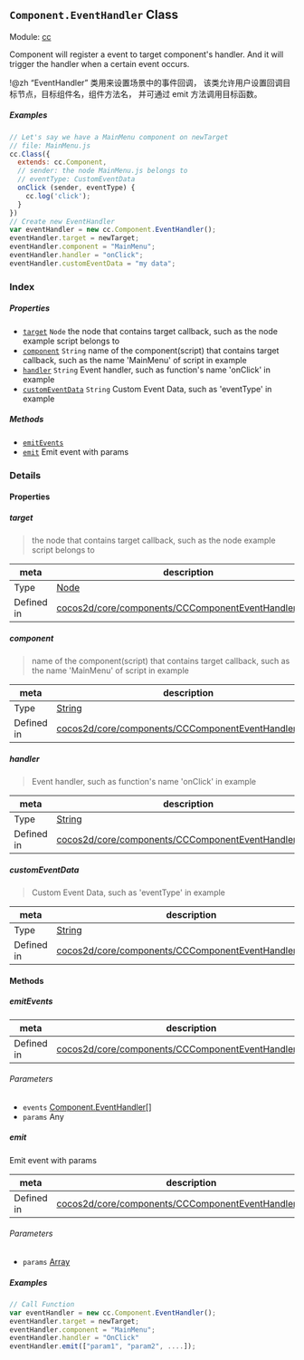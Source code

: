 ## `Component.EventHandler` Class



Module: [cc](../modules/cc.md)


Component will register a event to target component's handler.
And it will trigger the handler when a certain event occurs.

!@zh
“EventHandler” 类用来设置场景中的事件回调，
该类允许用户设置回调目标节点，目标组件名，组件方法名，
并可通过 emit 方法调用目标函数。


##### Examples

```js
// Let's say we have a MainMenu component on newTarget
// file: MainMenu.js
cc.Class({
  extends: cc.Component,
  // sender: the node MainMenu.js belongs to
  // eventType: CustomEventData
  onClick (sender, eventType) {
    cc.log('click');
  }
})
// Create new EventHandler
var eventHandler = new cc.Component.EventHandler();
eventHandler.target = newTarget;
eventHandler.component = "MainMenu";
eventHandler.handler = "onClick";
eventHandler.customEventData = "my data";
```

### Index

##### Properties

  - [`target`](#target) `Node` the node that contains target callback, such as the node example script belongs to
  - [`component`](#component) `String` name of the component(script) that contains target callback, such as the name 'MainMenu' of script in example
  - [`handler`](#handler) `String` Event handler, such as function's name 'onClick' in example
  - [`customEventData`](#customeventdata) `String` Custom Event Data, such as 'eventType' in example



##### Methods

  - [`emitEvents`](#emitevents) 
  - [`emit`](#emit) Emit event with params



### Details


#### Properties


##### target

> the node that contains target callback, such as the node example script belongs to

| meta | description |
|------|-------------|
| Type | <a href="../classes/Node.html" class="crosslink">Node</a> |
| Defined in | [cocos2d/core/components/CCComponentEventHandler.js:61](https://github.com/cocos-creator/engine/blob/d0482bb5bc3819110e43cdd03a3459bd80914b74/cocos2d/core/components/CCComponentEventHandler.js#L61) |



##### component

> name of the component(script) that contains target callback, such as the name 'MainMenu' of script in example

| meta | description |
|------|-------------|
| Type | <a href="https://developer.mozilla.org/en/JavaScript/Reference/Global_Objects/String" class="crosslink external" target="_blank">String</a> |
| Defined in | [cocos2d/core/components/CCComponentEventHandler.js:72](https://github.com/cocos-creator/engine/blob/d0482bb5bc3819110e43cdd03a3459bd80914b74/cocos2d/core/components/CCComponentEventHandler.js#L72) |



##### handler

> Event handler, such as function's name 'onClick' in example

| meta | description |
|------|-------------|
| Type | <a href="https://developer.mozilla.org/en/JavaScript/Reference/Global_Objects/String" class="crosslink external" target="_blank">String</a> |
| Defined in | [cocos2d/core/components/CCComponentEventHandler.js:92](https://github.com/cocos-creator/engine/blob/d0482bb5bc3819110e43cdd03a3459bd80914b74/cocos2d/core/components/CCComponentEventHandler.js#L92) |



##### customEventData

> Custom Event Data, such as 'eventType' in example

| meta | description |
|------|-------------|
| Type | <a href="https://developer.mozilla.org/en/JavaScript/Reference/Global_Objects/String" class="crosslink external" target="_blank">String</a> |
| Defined in | [cocos2d/core/components/CCComponentEventHandler.js:103](https://github.com/cocos-creator/engine/blob/d0482bb5bc3819110e43cdd03a3459bd80914b74/cocos2d/core/components/CCComponentEventHandler.js#L103) |






<!-- Method Block -->
#### Methods


##### emitEvents



| meta | description |
|------|-------------|
| Defined in | [cocos2d/core/components/CCComponentEventHandler.js:116](https://github.com/cocos-creator/engine/blob/d0482bb5bc3819110e43cdd03a3459bd80914b74/cocos2d/core/components/CCComponentEventHandler.js#L116) |

###### Parameters
- `events` <a href="../classes/Component.EventHandler.html" class="crosslink">Component.EventHandler[]</a> 
- `params` Any 


##### emit

Emit event with params

| meta | description |
|------|-------------|
| Defined in | [cocos2d/core/components/CCComponentEventHandler.js:140](https://github.com/cocos-creator/engine/blob/d0482bb5bc3819110e43cdd03a3459bd80914b74/cocos2d/core/components/CCComponentEventHandler.js#L140) |

###### Parameters
- `params` <a href="https://developer.mozilla.org/en/JavaScript/Reference/Global_Objects/Array" class="crosslink external" target="_blank">Array</a> 

##### Examples

```js
// Call Function
var eventHandler = new cc.Component.EventHandler();
eventHandler.target = newTarget;
eventHandler.component = "MainMenu";
eventHandler.handler = "OnClick"
eventHandler.emit(["param1", "param2", ....]);
```


